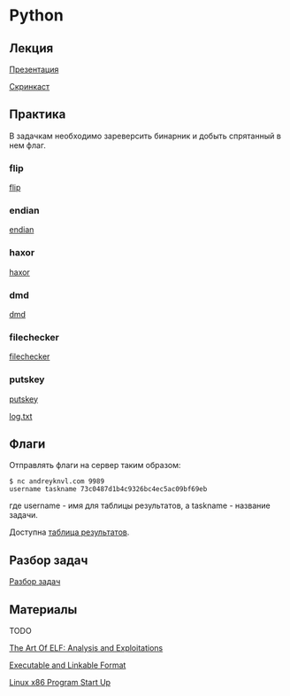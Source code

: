 Python
======

## Лекция

[Презентация](https://github.com/xairy/mipt-ctf/blob/master/04-binary/02-reverse/slides.pdf)

[Скринкаст](https://www.youtube.com/watch?v=1SjCraZ1l2Q)


## Практика

В задачкам необходимо зареверсить бинарник и добыть спрятанный в нем флаг.

### flip

[flip](https://github.com/xairy/mipt-ctf/blob/master/04-binary/02-reverse/tasks/flip)

### endian

[endian](https://github.com/xairy/mipt-ctf/blob/master/04-binary/02-reverse/tasks/endian)

### haxor

[haxor](https://github.com/xairy/mipt-ctf/blob/master/04-binary/02-reverse/tasks/haxor)

### dmd

[dmd](https://github.com/xairy/mipt-ctf/blob/master/04-binary/02-reverse/tasks/dmd)

### filechecker

[filechecker](https://github.com/xairy/mipt-ctf/blob/master/04-binary/02-reverse/tasks/filechecker)

### putskey

[putskey](https://github.com/xairy/mipt-ctf/blob/master/04-binary/02-reverse/tasks/putskey)

[log.txt](https://github.com/xairy/mipt-ctf/blob/master/04-binary/02-reverse/tasks/log.txt)



## Флаги

Отправлять флаги на сервер таким образом:
```
$ nc andreyknvl.com 9989
username taskname 73c0487d1b4c9326bc4ec5ac09bf69eb
```
где username - имя для таблицы результатов, а taskname - название задачи.

Доступна [таблица результатов](https://andreyknvl.com/mipt-ctf).


## Разбор задач

[Разбор задач](https://github.com/xairy/mipt-ctf/blob/master/04-binary/02-reverse/WRITEUP.md)


## Материалы

TODO

[The Art Of ELF: Analysis and Exploitations](http://fluxius.handgrep.se/2011/10/20/the-art-of-elf-analysises-and-exploitations/)

[Executable and Linkable Format](https://github.com/0xAX/linux-insides/blob/master/Theory/ELF.md)

[Linux x86 Program Start Up](http://dbp-consulting.com/tutorials/debugging/linuxProgramStartup.html)
